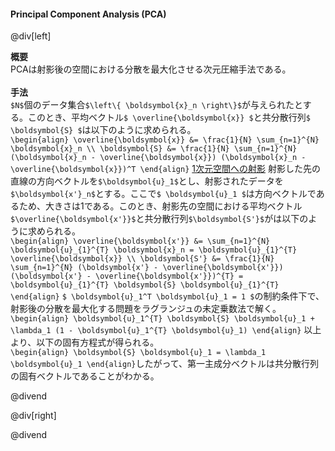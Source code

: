 #### Principal Component Analysis (PCA)

@div[left]

__概要__<br>
PCAは射影後の空間における分散を最大化させる次元圧縮手法である。<br>
<br>
__手法__<br>
`$N$`個のデータ集合`$\left\{ \boldsymbol{x}_n \right\}$`が与えられたとする。このとき、平均ベクトル`$ \overline{\boldsymbol{x}} $`と共分散行列`$ \boldsymbol{S} $`は以下のように求められる。<br>
`\begin{align} \overline{\boldsymbol{x}} &= \frac{1}{N} \sum_{n=1}^{N} \boldsymbol{x}_n \\ \boldsymbol{S} &= \frac{1}{N} \sum_{n=1}^{N} (\boldsymbol{x}_n - \overline{\boldsymbol{x}}) (\boldsymbol{x}_n - \overline{\boldsymbol{x}})^T \end{align}`
<u>1次元空間への射影</u>
射影した先の直線の方向ベクトルを`$\boldsymbol{u}_1$`とし、射影されたデータを`$\boldsymbol{x'}_n$`とする。ここで`$ \boldsymbol{u}_1 $`は方向ベクトルであるため、大きさは1である。このとき、射影先の空間における平均ベクトル`$\overline{\boldsymbol{x'}}$`と共分散行列`$\boldsymbol{S'}$`がは以下のように求められる。<br>
`\begin{align} \overline{\boldsymbol{x'}} &= \sum_{n=1}^{N} \boldsymbol{u}_{1}^{T} \boldsymbol{x}_n = \boldsymbol{u}_{1}^{T} \overline{\boldsymbol{x}} \\ \boldsymbol{S'} &= \frac{1}{N} \sum_{n=1}^{N} (\boldsymbol{x'} - \overline{\boldsymbol{x'}}) (\boldsymbol{x'} - \overline{\boldsymbol{x'}})^{T} = \boldsymbol{u}_{1}^{T} \boldsymbol{S} \boldsymbol{u}_{1}^{T} \end{align}`
`$ \boldsymbol{u}_1^T \boldsymbol{u}_1 = 1 $`の制約条件下で、射影後の分散を最大化する問題をラグランジュの未定乗数法で解く。<br>
`\begin{align} \boldsymbol{u}_1^{T} \boldsymbol{S} \boldsymbol{u}_1 + \lambda_1 (1 - \boldsymbol{u}_1^{T} \boldsymbol{u}_1) \end{align}`
以上より、以下の固有方程式が得られる。<br>
`\begin{align} \boldsymbol{S} \boldsymbol{u}_1 = \lambda_1 \boldsymbol{u}_1 \end{align}`したがって、第一主成分ベクトルは共分散行列の固有ベクトルであることがわかる。

@divend

@div[right]

@divend
